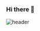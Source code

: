 ### Hi there 👋
![header](https://capsule-render.vercel.app/api?type=slice&color=auto&height=300&section=header&text=KIMYEONGHWA%20render&fontSize=90)


<!--
**K-moovie/K-moovie** is a ✨ _special_ ✨ repository because its `README.md` (this file) appears on your GitHub profile.

Here are some ideas to get you started:

- 🔭 I’m currently working on ...
- 🌱 I’m currently learning ...
- 👯 I’m looking to collaborate on ...
- 🤔 I’m looking for help with ...
- 💬 Ask me about ...
- 📫 How to reach me: ...
- 😄 Pronouns: ...
- ⚡ Fun fact: ...
-->
